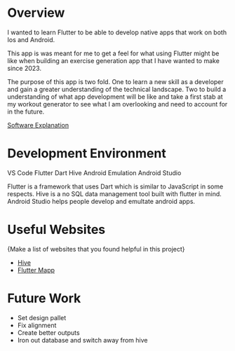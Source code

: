 # Overview

I wanted to learn Flutter to be able to develop native apps that work on both Ios and Android.

This app is was meant for me to get a feel for what using Flutter might be like when building an exercise generation app that I have wanted to make since 2023.

The purpose of this app is two fold. One to learn a new skill as a developer and gain a greater understanding of the technical landscape. Two to build a understanding of what app development will be like and take a first stab at my workout generator to see what I am overlooking and need to account for in the future.

[Software Explanation](https://youtu.be/W5-adssTZtc)

# Development Environment

VS Code
Flutter
Dart
Hive
Android Emulation
Android Studio

Flutter is a framework that uses Dart which is similar to JavaScript in some respects. Hive is a no SQL data management tool built with flutter in mind. Android Studio helps people develop and emultate android apps.

# Useful Websites

{Make a list of websites that you found helpful in this project}

- [Hive](https://docs.hivedb.dev/#/custom-objects/type_adapters)
- [Flutter Mapp](https://www.youtube.com/@FlutterMapp)

# Future Work

- Set design pallet
- Fix alignment
- Create better outputs
- Iron out database and switch away from hive
